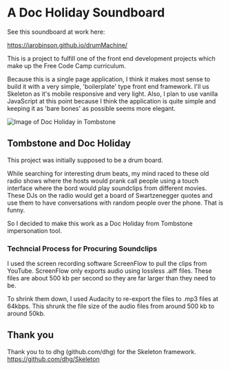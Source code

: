 # A Doc Holiday Soundboard

See this soundboard at work here:

https://iarobinson.github.io/drumMachine/

This is a project to fulfill one of the front end development projects which make up the Free Code Camp curriculum.

Because this is a single page application, I think it makes most sense to build it with a very simple, 'boilerplate' type front end framework. I'll us Skeleton as it's mobile responsive and very light. Also, I plan to use vanilla JavaScript at this point because I think the application is quite simple and keeping it as 'bare bones' as possible seems more elegant.

![Image of Doc Holiday in Tombstone](https://github.com/iarobinson/drumMachine/blob/master/library/image/docHolidaySoundBoard.jpg)

## Tombstone and Doc Holiday

This project was initially supposed to be a drum board.

While searching for interesting drum beats, my mind raced to these old radio shows where the hosts would prank call people using a touch interface where the bord would play soundclips from different movies. These DJs on the radio would get a board of Swartzenegger quotes and use them to have conversations with random people over the phone. That is funny.

So I decided to make this work as a Doc Holiday from Tombstone impersonation tool.

### Techncial Process for Procuring Soundclips

I used the screen recording software ScreenFlow to pull the clips from YouTube. ScreenFlow only exports audio using lossless .aiff files. These files are about 500 kb per second so they are far larger than they need to be.

To shrink them down, I used Audacity to re-export the files to .mp3 files at 64kbps. This shrunk the file size of the audio files from around 500 kb to around 50kb.

## Thank you

Thank you to to dhg (github.com/dhg) for the Skeleton framework.
https://github.com/dhg/Skeleton